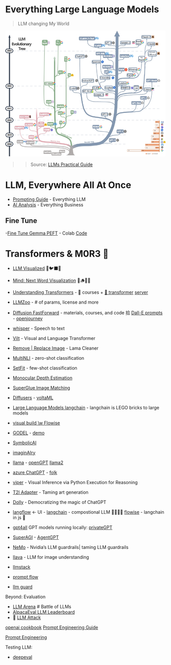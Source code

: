 
# Everything Large Language Models
> LLM changing My World

![LLM](https://github.com/Mooler0410/LLMsPracticalGuide/blob/main/imgs/tree.jpg)
>> Source: [LLMs Practical Guide](https://github.com/Mooler0410/LLMsPracticalGuide)

# LLM, Everywhere All At Once
- [Prompting Guide](https://www.promptingguide.ai/) - Everything LLM
- [AI Analysis](https://artificialanalysis.ai/) - Everything Business

## Fine Tune
-[Fine Tune Gemma PEFT](https://huggingface.co/blog/gemma-peft) - Colab [Code](https://huggingface.co/google/gemma-7b/blob/main/examples/example_fsdp.py)
  
# Transformers & M0R3 🤖 
- [LLM Visualized](https://bbycroft.net/llm) 🤴🐦‍⬛🐚
- [Mind: Next Word Visualization](https://moebio.com/mind) 🤯🪵🫶🏾
 - [Understanding Transformers](https://huggingface.co/course) - 🤗 courses + [🦫 transformer](https://huggingface.co/course/chapter0/1) [server](https://github.com/huggingface/text-generation-inference)
 - [LLMZoo](https://github.com/FreedomIntelligence/LLMZoo) - # of params, license and more
 - [Diffusion FastForward](https://github.com/mikonvergence/DiffusionFastForward) - materials, courses, and code 拾 [Dall-E prompts](https://dallery.gallery/wp-content/uploads/2022/07/The-DALL·E-2-prompt-book-v1.02.pdf) - [openjourney](https://huggingface.co/prompthero/openjourney-v4)
 - [whisper](https://github.com/openai/whisper) - Speech to text
 - [Vilt](https://github.com/dandelin/vilt) - Visual and Language Transformer
 - [Remove | Replace Image](https://github.com/Sanster/lama-cleaner) - Lama Cleaner
 - [MultiNLI](https://joeddav.github.io/blog/2020/05/29/ZSL.html) - zero-shot classification
 - [SetFit](https://github.com/huggingface/setfit) - few-shot classification 
 - [Monocular Depth Estimation](https://huggingface.co/spaces/keras-io/Monocular-Depth-Estimation)
 - [SuperGlue Image Matching](https://huggingface.co/spaces/Pinwheel/SuperGlue-Image-Matching)
 - [Diffusers](https://github.com/huggingface/diffusers) - [voltaML](https://github.com/VoltaML/voltaML-fast-stable-diffusion)
 - [Large Language Models langchain](https://github.com/hwchase17/langchain) - langchain is LEGO bricks to large models
 - [visual build \w Flowise](https://github.com/FlowiseAI/Flowise)
 - [GODEL](https://github.com/microsoft/GODEL) - [demo](https://huggingface.co/spaces/microsoft/GODEL-Demo)
 - [SymbolicAI](https://github.com/Xpitfire/symbolicai)
 - [imaginAIry](https://github.com/brycedrennan/imaginAIry)
 - [llama](https://github.com/facebookresearch/llama) - [openGPT](https://huggingface.co/chat/) [llama2](https://huggingface.co/meta-llama/Llama-2-70b-hf)
 - [azure ChatGPT](https://github.com/microsoft/azurechatgpt) - [folk](https://github.com/Proteusiq/azurechatgpt)
 - [viper](https://github.com/cvlab-columbia/viper) - Visual Inference via Python Execution for Reasoning
 - [T2I Adapter](https://github.com/TencentARC/T2I-Adapter) - Taming art generation
 - [Dolly](https://github.com/databrickslabs/dolly)  - Democratizing the magic of ChatGPT 
 - [langflow](https://github.com/logspace-ai/langflow) <- UI - [langchain](https://github.com/hwchase17/langchain) - compostional LLM 🐲👑🤗🧱 [flowise](https://github.com/FlowiseAI/Flowise) - langchain in js 🧁
 - [gpt4all](https://github.com/nomic-ai/gpt4all) GPT models running locally: [privateGPT](https://github.com/imartinez/privateGPT)
 - [SuperAGI](https://github.com/TransformerOptimus/SuperAGI) - [AgentGPT](https://github.com/reworkd/AgentGPT)
 - [NeMo](https://github.com/NVIDIA/NeMo-Guardrails) - Nvidia’s LLM guardrails| taming LLM guardrails
 - [llava](https://github.com/haotian-liu/LLaVA) - LLM for image understanding

 - [llmstack](https://github.com/trypromptly/LLMStack)
 - [prompt flow](https://github.com/microsoft/promptflow)
 - [llm guard](https://github.com/laiyer-ai/llm-guard)

Beyond: Evaluation
- [LLM Arena](https://arena.lmsys.org/) # Battle of LLMs
- [AlpacaEval LLM Leaderboard](https://tatsu-lab.github.io/alpaca_eval/)
- 🦙 [LLM Attack](https://llm-attacks.org/#)

[openai cookbook](https://github.com/openai/openai-cookbook)
[Prompt Engineering Guide](https://www.promptingguide.ai/)

[Prompt Engineering](https://lilianweng.github.io/posts/2023-03-15-prompt-engineering/)

Testing LLM: 
- [deepeval](https://github.com/confident-ai/deepeval)
